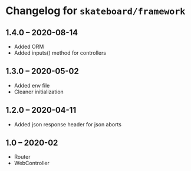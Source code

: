 # Changelog for `skateboard/framework`

## 1.4.0 – 2020-08-14

- Added ORM
- Added inputs() method for controllers

## 1.3.0 – 2020-05-02

- Added env file
- Cleaner initialization

## 1.2.0 – 2020-04-11

- Added json response header for json aborts

## 1.0 – 2020-02

- Router
- WebController
